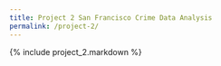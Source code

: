 ```yaml
---
title: Project 2 San Francisco Crime Data Analysis
permalink: /project-2/
---
```


{% include project_2.markdown %}
